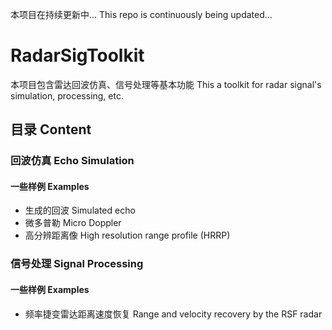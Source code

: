 本项目在持续更新中...
This repo is continuously being updated...

# RadarSigToolkit
本项目包含雷达回波仿真、信号处理等基本功能
This a toolkit for radar signal's simulation, processing, etc.

## 目录 Content

### 回波仿真 Echo Simulation

#### 一些样例 Examples
* 生成的回波 Simulated echo
* 微多普勒 Micro Doppler
* 高分辨距离像 High resolution range profile (HRRP)

### 信号处理 Signal Processing

#### 一些样例 Examples
* 频率捷变雷达距离速度恢复 Range and velocity recovery by the RSF radar
